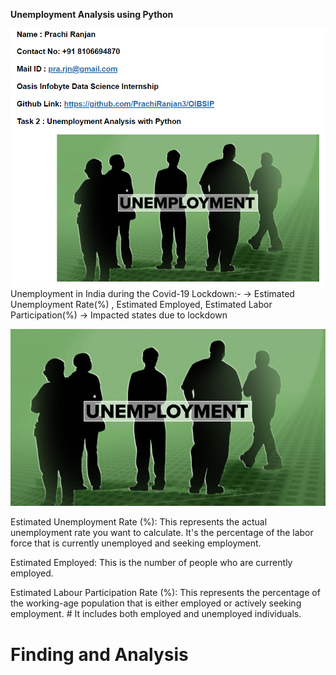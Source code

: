 **Unemployment Analysis using Python**

![Task 2](https://github.com/PrachiRanjan3/OIBSIP/blob/main/Unemployment%20Analysis%20with%20Python/Task%202.png)
Unemployment in India during the Covid-19 Lockdown:-
-> Estimated Unemployment Rate(%) , Estimated Employed, Estimated Labor Participation(%)
-> Impacted states due to lockdown

![Demo](https://github.com/PrachiRanjan3/OIBSIP/blob/main/Unemployment%20Analysis%20with%20Python/Demo.png)

Estimated Unemployment Rate (%): This represents the actual unemployment rate you want to calculate. It's the percentage of the labor force that is currently unemployed and seeking employment.

Estimated Employed: This is the number of people who are currently employed.

Estimated Labour Participation Rate (%): This represents the percentage of the working-age population that is either employed or actively seeking employment. # It includes both employed and unemployed individuals.

# **Finding and Analysis**

